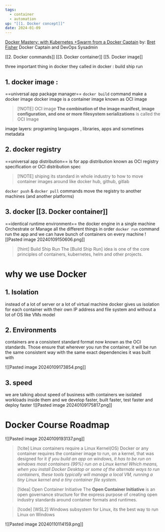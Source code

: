```yaml
---
tags:
  - container
  - automation
up: "[[1. Docker concept]]"
date: 2024-01-09
---
```

[Docker Mastery: with Kubernetes +Swarm from a Docker Captain](https://www.udemy.com/course/docker-mastery/)
by: [Bret Fisher](https://www.udemy.com/user/bretfisher/) Docker Captain and DevOps Sysadmin

[[2. Docker commands]]
[[3. Docker container]]
[[5. Docker image]]

three important thing in docker 
they called in docker : build ship run
## 1. docker image : 
==universal app package manager==
`docker build` command make a docker image
docker image is a container image known as OCI image
> [!NOTE] OCI image
> **The combination of the image manifest, image configuration, and one or more filesystem serializations** is called the OCI Image
> 
image layers: programing languages , libraries, apps and sometimes metadata

## 2. docker registry
==universal app distribution==
is for app distribution known as OCI registry specification or OCI distribution spec
> [!NOTE] shiping
> its standard in whole industry to how to move container images around
like docker hub, github, gitlab

`docker push` & `docker pull` commands move the registry to another machines (and another platforms)

## 3. docker [[3. Docker container]]
==identical runtime environment==
the docker engine in a single machine Orchestrate or Manage all the different things in order
`docker run` command run the app 
and we can have bunch of containers on every machine
![[Pasted image 20240109150606.png]]


> [!hint] Build Ship Run
>  The [Build Ship Run] idea is one of the core principles of containers, kubernetes, helm and other projects.


# why we use Docker
## 1. Isolation
instead of a lot of server or a lot of virtual machine docker gives us isolation for each container with their own IP address and file system and without a lot of OS like VMs model
## 2. Environments
containers are a consistent standard format now known as the OCI standards. Those ensure that wherever you run the container, it will be run the same consistent way with the same exact dependencies it was built with

![[Pasted image 20240109173854.png]]

## 3. speed
we are talking about speed of  business
with containers we isolated workloads inside them and we develop faster, built faster, test faster and deploy faster
![[Pasted image 20240109175817.png]]

# Docker Course Roadmap
![[Pasted image 20240109193137.png]]

  > [!cite] Linux containers require a Linux Kernel(OS) 
>  Docker or any container requires the container image to run, on a kernel, that was designed for it
>  *if you build an app on windows, it has to be run on windows*
>  *most containers (99%) run on a Linux kernel Which means, when you install Docker Desktop or some of the alternate ways to run containers, these tools typically will manage a local VM, running a tiny Linux kernel and a tiny container file system.*

> [!idea] Open Container Initiative
The **Open Container Initiative** is an open governance structure for the express purpose of creating open industry standards around container formats and runtimes. 

> [!code] [WSL2]
> Windows subsystem for Linux, its the best way to run Linux on Windows

![[Pasted image 20240110114159.png]]

